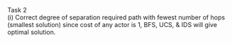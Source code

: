Task 2  
(i) Correct degree of separation required path with fewest number of hops (smallest solution) since cost of any actor is 1, BFS, UCS, & IDS will give optimal solution.